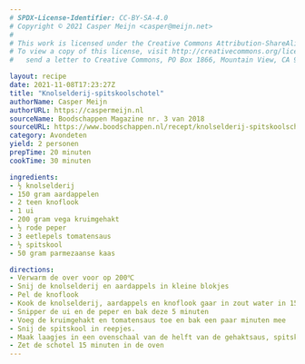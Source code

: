 ```yaml
---
# SPDX-License-Identifier: CC-BY-SA-4.0
# Copyright © 2021 Casper Meijn <casper@meijn.net>
# 
# This work is licensed under the Creative Commons Attribution-ShareAlike 4.0 International License. 
# To view a copy of this license, visit http://creativecommons.org/licenses/by-sa/4.0/ or 
#   send a letter to Creative Commons, PO Box 1866, Mountain View, CA 94042, USA.

layout: recipe
date: 2021-11-08T17:23:27Z
title: "Knolselderij-spitskoolschotel"
authorName: Casper Meijn
authorURL: https://caspermeijn.nl
sourceName: Boodschappen Magazine nr. 3 van 2018
sourceURL: https://www.boodschappen.nl/recept/knolselderij-spitskoolschotel-met-pittig-gehakt/
category: Avondeten
yield: 2 personen
prepTime: 20 minuten
cookTime: 30 minuten 

ingredients:
- ½ knolselderij
- 150 gram aardappelen
- 2 teen knoflook
- 1 ui
- 200 gram vega kruimgehakt
- ½ rode peper
- 3 eetlepels tomatensaus
- ½ spitskool
- 50 gram parmezaanse kaas

directions:
- Verwarm de over voor op 200℃
- Snij de knolselderij en aardappels in kleine blokjes
- Pel de knoflook
- Kook de knolselderij, aardappels en knoflook gaar in zout water in 15 minuten. Giet het af en stamp het mengsel fijn
- Snipper de ui en de peper en bak deze 5 minuten
- Voeg de kruimgehakt en tomatensaus toe en bak een paar minuten mee
- Snij de spitskool in reepjes.
- Maak laagjes in een ovenschaal van de helft van de gehaktsaus, spitskool (druk deze goed aan), aardappelstamp en geraspte kaas. Herhaal de laagjes nogmaals
- Zet de schotel 15 minuten in de oven
---
```

